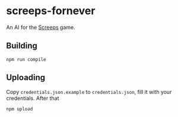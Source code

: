 screeps-fornever
================
An AI for the [Screeps][screeps] game.

Building
--------

    npm run compile

Uploading
---------
Copy `credentials.json.example` to `credentials.json`, fill it with your
credentials. After that

    npm upload

[screeps]: https://screeps.com
